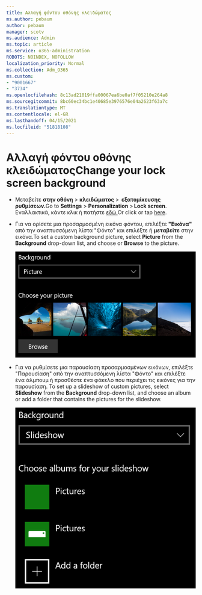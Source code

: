 ```yaml
---
title: Αλλαγή φόντου οθόνης κλειδώματος
ms.author: pebaum
author: pebaum
manager: scotv
ms.audience: Admin
ms.topic: article
ms.service: o365-administration
ROBOTS: NOINDEX, NOFOLLOW
localization_priority: Normal
ms.collection: Adm_O365
ms.custom:
- "9001667"
- "3734"
ms.openlocfilehash: 8c13ad21019ffa00067ea6be0af7f05210e264a8
ms.sourcegitcommit: 8bc60ec34bc1e40685e3976576e04a2623f63a7c
ms.translationtype: MT
ms.contentlocale: el-GR
ms.lasthandoff: 04/15/2021
ms.locfileid: "51818108"
---
```

# <a name="change-your-lock-screen-background"></a><span data-ttu-id="fe31a-102">Αλλαγή φόντου οθόνης κλειδώματος</span><span class="sxs-lookup"><span data-stu-id="fe31a-102">Change your lock screen background</span></span>

- <span data-ttu-id="fe31a-103">Μεταβείτε **στην οθόνη**  >  **κλειδώματος**  >  **εξατομίκευσης ρυθμίσεων.**</span><span class="sxs-lookup"><span data-stu-id="fe31a-103">Go to **Settings** > **Personalization** > **Lock screen**.</span></span> <span data-ttu-id="fe31a-104">Εναλλακτικά, κάντε κλικ ή πατήστε [εδώ.](ms-settings:lockscreen?activationSource=GetHelp)</span><span class="sxs-lookup"><span data-stu-id="fe31a-104">Or click or tap [here](ms-settings:lockscreen?activationSource=GetHelp).</span></span>

- <span data-ttu-id="fe31a-105">Για να ορίσετε μια προσαρμοσμένη εικόνα  φόντου, επιλέξτε **"Εικόνα"** από την αναπτυσσόμενη λίστα "Φόντο" και επιλέξτε ή **μεταβείτε** στην εικόνα.</span><span class="sxs-lookup"><span data-stu-id="fe31a-105">To set a custom background picture, select **Picture** from the **Background** drop-down list, and choose or **Browse** to the picture.</span></span>

  ![Ορισμός προσαρμοσμένης εικόνας φόντου.](media/set-custom-background-pic.png)

- <span data-ttu-id="fe31a-107">Για να ρυθμίσετε μια παρουσίαση προσαρμοσμένων εικόνων,  επιλέξτε "Παρουσίαση" από την αναπτυσσόμενη λίστα "Φόντο" και επιλέξτε ένα άλμπουμ ή προσθέστε ένα φάκελο που περιέχει τις εικόνες για την παρουσίαση. </span><span class="sxs-lookup"><span data-stu-id="fe31a-107">To set up a slideshow of custom pictures, select **Slideshow** from the **Background** drop-down list, and choose an album or add a folder that contains the pictures for the slideshow.</span></span>

  ![Ρύθμιση παρουσίασης προσαρμοσμένων εικόνων.](media/set-up-slideshow-background.png)
